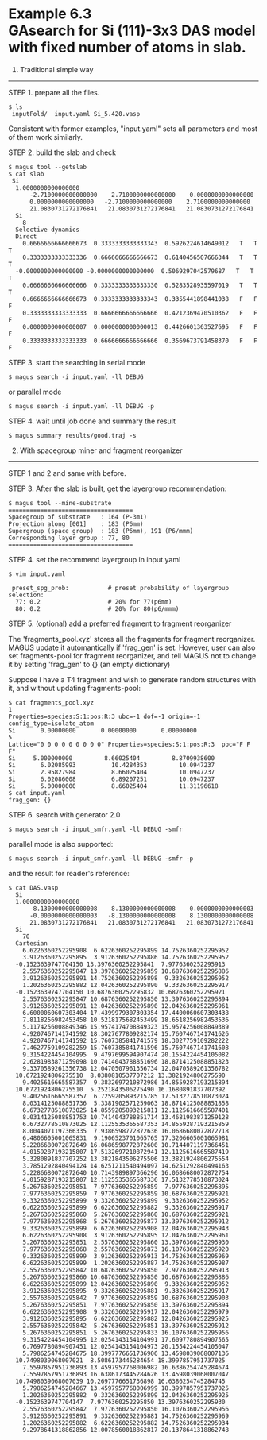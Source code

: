 Example 6.3  
GAsearch for Si (111)-3x3 DAS model with fixed number of atoms in slab.
=====================================================  
1. Traditional simple way
-----------------------------------------------------
STEP 1. prepare all the files.
```shell
$ ls
 inputFold/  input.yaml Si_5.420.vasp
```  
Consistent with former examples, "input.yaml" sets all parameters and most of them work similarly. 

STEP 2. build the slab and check
```shell  
$ magus tool --getslab 
$ cat slab
 Si 
  1.0000000000000000
      -2.7100000000000000    2.7100000000000000    0.0000000000000000
      0.0000000000000000   -2.7100000000000000    2.7100000000000000
      21.0830731272176841   21.0830731272176841   21.0830731272176841
  Si 
    8
  Selective dynamics
  Direct
    0.6666666666666673  0.3333333333333343  0.5926224614649012   T   T   T
    0.3333333333333336  0.6666666666666673  0.6140456507666344   T   T   T
  -0.0000000000000000 -0.0000000000000000  0.5069297042579687   T   T   T
    0.6666666666666666  0.3333333333333330  0.5283528935597019   T   T   T
    0.6666666666666673  0.3333333333333343  0.3355441898441038   F   F   F
    0.3333333333333333  0.6666666666666666  0.4212369470510362   F   F   F
    0.0000000000000007  0.0000000000000013  0.4426601363527695   F   F   F
    0.3333333333333333  0.6666666666666666  0.3569673791458370   F   F   F
```  
STEP 3. start the searching in serial mode
```shell
$ magus search -i input.yaml -ll DEBUG  
```
or parallel mode
```shell
$ magus search -i input.yaml -ll DEBUG -p
```
STEP 4. wait until job done and summary the result
```shell
$ magus summary results/good.traj -s  
```
2. With spacegroup miner and fragment reorganizer
-------------------------------------------------------------
STEP 1 and 2 and same with before. 

STEP 3. After the slab is built, get the layergroup recommendation:
```shell
$ magus tool --mine-substrate
===================================
Spacegroup of substrate   : 164 (P-3m1)
Projection along [001]    : 183 (P6mm)
Supergroup (space group)  : 183 (P6mm), 191 (P6/mmm)
Corresponding layer group : 77, 80
===================================
```
STEP 4. set the recommend layergroup in input.yaml
```shell
$ vim input.yaml

 preset_spg_prob:           # preset probability of layergroup selection: 
  77: 0.2                   # 20% for 77(p6mm)
  80: 0.2                   # 20% for 80(p6/mmm)

```
STEP 5. (optional) add a preferred fragment to fragment reorganizer 

The 'fragments_pool.xyz' stores all the fragments for fragment reorganizer. 
MAGUS update it automantically if 'frag_gen' is set. 
However, user can also set fragments-pool for fragment reorganizer, and tell MAGUS not to change it by setting 'frag_gen' to {} (an empty dictionary)

Suppose I have a T4 fragment and wish to generate random structures with it, and without updating  fragments-pool:

```
$ cat fragments_pool.xyz 
1
Properties=species:S:1:pos:R:3 ubc=-1 dof=-1 origin=-1 config_type=isolate_atom 
Si       0.00000000       0.00000000       0.00000000
5
Lattice="0 0 0 0 0 0 0 0 0" Properties=species:S:1:pos:R:3  pbc="F F F" 
Si     5.000000000         8.66025404         8.8709938600
Si       6.02085993          10.4284353         10.0947237 
Si       2.95827984          8.66025404         10.0947237 
Si       6.02086008          6.89207251         10.0947237 
Si       5.00000000          8.66025404         11.31196618
$ cat input.yaml
frag_gen: {}
```

STEP 6. search with generator 2.0
```shell
$ magus search -i input_smfr.yaml -ll DEBUG -smfr
```
parallel mode is also supported:
```shell
$ magus search -i input_smfr.yaml -ll DEBUG -smfr -p
```
and the result for reader's reference:
```shell
$ cat DAS.vasp
  Si 
  1.0000000000000000
      -8.1300000000000008    8.1300000000000008    0.0000000000000003
      -0.0000000000000003   -8.1300000000000008    8.1300000000000008
      21.0830731272176841   21.0830731272176841   21.0830731272176841
  Si 
    70
  Cartesian
    6.6226360252295908  6.6226360252295899 14.7526360252295952
    3.9126360252295895  3.9126360252295886 14.7526360252295952
  -0.1523639747704150 13.3976360252295841  7.9776360252295913
    2.5576360252295847 13.3976360252295859 10.6876360252295886
    3.9126360252295891 14.7526360252295898  9.3326360252295952
    1.2026360252295882 12.0426360252295890  9.3326360252295917
  -0.1523639747704150 10.6876360252295832 10.6876360252295921
    2.5576360252295847 10.6876360252295850 13.3976360252295894
    3.9126360252295891 12.0426360252295890 12.0426360252295961
    6.6000060607303404 17.4399979307303354 17.4400060607303438
    7.8118256982453458 10.5218175682453499 18.6518256982453536
    5.1174256008849346 15.9574174708849323 15.9574256008849389
    4.9207467141741592 18.3027677809282174 15.7607467141741626
    4.9207467141741592 15.7607385841741579 18.3027759109282222
    7.4627759109282259 15.7607385841741596 15.7607467141741608
    9.3154224454104995  9.4797699594907474 20.1554224454105082
    2.6281983871259098 10.7414043788851696 18.8714125088851823
    9.3370589261356738 12.0470507961356734 12.0470589261356782
  10.6721924806275510  8.0380810537707212 13.3821924806275590
    9.4025616665587357  9.3832697210872986 14.8559287193215894
  10.6721924806275510  5.2521843506275490 16.1680891837707392
    9.4025616665587357  6.7259205893215785 17.5132778510873024
    8.0314125088851736  5.3381902571259063 18.8714125088851858
    6.6732778510873025 14.8559205893215811 12.1125616665587401
    8.0314125088851753 10.7414043788851714 13.4681983871259128
    6.6732778510873025 12.1125535365587353 14.8559287193215859
    8.0044071197366335  7.9386598772872636 16.0686680072872718
    6.4806605001065831  9.1906523701065765 17.3206605001065981
    5.2286680072872649 16.0686598772872600 10.7144071197366451
    4.0159287193215807 17.5132697210872941 12.1125616665587419
    5.3280891837707252 13.3821843506275506 13.3821924806275554
    3.7851292840494124 14.6251211540494097 14.6251292840494163
    5.2286680072872640 10.7143989897366296 16.0686680072872754
    4.0159287193215807 12.1125535365587336 17.5132778510873024
    5.2676360252295851  7.9776360252295859  7.9776360252295895
    7.9776360252295859  7.9776360252295859 10.6876360252295921
    9.3326360252295899  9.3326360252295899  9.3326360252295952
    6.6226360252295899  6.6226360252295882  9.3326360252295917
    5.2676360252295860  5.2676360252295860 10.6876360252295921
    7.9776360252295868  5.2676360252295877 13.3976360252295912
    9.3326360252295899  6.6226360252295908 12.0426360252295943
    6.6226360252295908  3.9126360252295895 12.0426360252295961
    5.2676360252295851  2.5576360252295860 13.3976360252295930
    7.9776360252295868  2.5576360252295873 16.1076360252295920
    9.3326360252295899  3.9126360252295913 14.7526360252295969
    6.6226360252295899  1.2026360252295887 14.7526360252295987
    2.5576360252295842 10.6876360252295850  7.9776360252295913
    5.2676360252295860 10.6876360252295850 10.6876360252295886
    6.6226360252295899 12.0426360252295890  9.3326360252295952
    3.9126360252295895  9.3326360252295881  9.3326360252295917
    2.5576360252295842  7.9776360252295859 10.6876360252295903
    5.2676360252295851  7.9776360252295850 13.3976360252295894
    6.6226360252295908  9.3326360252295917 12.0426360252295979
    3.9126360252295895  6.6226360252295882 12.0426360252295925
    2.5576360252295842  5.2676360252295851 13.3976360252295912
    5.2676360252295851  5.2676360252295833 16.1076360252295956
    9.3154224454104995 12.0254143154104991 17.6097780894907565
    6.7697780894907451 12.0254143154104973 20.1554224454105047
    5.7986254745284675 18.3997776651736906 13.4598039068007136
  10.7498039068007021  8.5086173445284654 18.3997857951737025
    7.5597857951736893 13.4597957768006982 16.6386254745284674
    7.5597857951736893 16.6386173445284626 13.4598039068007047
  10.7498039068007039 10.2697776651736898 16.6386254745284745
    5.7986254745284667 13.4597957768006999 18.3997857951737025
    1.2026360252295882  9.3326360252295899 12.0426360252295925
  -0.1523639747704147  7.9776360252295850 13.3976360252295930
    2.5576360252295842  7.9776360252295850 16.1076360252295956
    3.9126360252295891  9.3326360252295881 14.7526360252295969
    1.2026360252295882  6.6226360252295882 14.7526360252295934
    9.2978641318862856 12.0078560018862817 20.1378641318862748
```